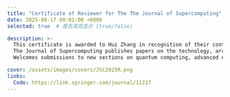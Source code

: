 ```yaml
---
title: "Certificate of Reviewer for The The Journal of Supercomputing"
date: 2025-08-17 00:01:00 +0800
selected: true  # 是否高亮显示 (true/false)

description: >-
  This certificate is awarded to Hui Zhang in recognition of their contribution to 1 manuscript in 2025 for The Journal of Supercomputing hosted by Springer Nature. 
  The Journal of Supercomputing publishes papers on the technology, architecture and systems, algorithms, languages and programs, performance measures and methods, and applications of all aspects of supercomputing.
  Welcomes submissions to new sections on quantum computing, advanced embedded systems, and architectures, systems, and hardware security. Theoretical and practical papers are advanced, in-depth treatments describing new developments and new ideas. Highly regarded by authors, with 99% stating they would likely publish in the journal again.

cover: /assets/images/covers/JSC2025R.png
links:
  Code: https://link.springer.com/journal/11227
---
```


